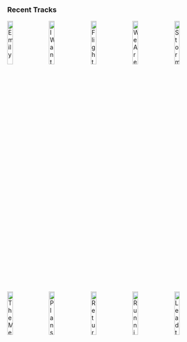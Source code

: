 ### Recent Tracks
[<img src='https://lastfm.freetls.fastly.net/i/u/300x300/8467b0c0a2e160e174facf141c1b1614.png' width='16%' height='16%' alt='Emily'>](https://www.last.fm/music/two%2bfriends/_/emily)&nbsp;&nbsp;&nbsp;&nbsp;[<img src='https://lastfm.freetls.fastly.net/i/u/300x300/207c9708aabfc084aee235ab2c8c4ee9.png' width='16%' height='16%' alt='I Want To Hold Your Hand - Remastered 2015'>](https://www.last.fm/music/the%2bbeatles/_/i%2bwant%2bto%2bhold%2byour%2bhand%2b-%2bremastered%2b2015)&nbsp;&nbsp;&nbsp;&nbsp;[<img src='https://lastfm.freetls.fastly.net/i/u/300x300/234d13f86faa7a44b304517458776161.png' width='16%' height='16%' alt='Flight'>](https://www.last.fm/music/dutchkid/_/flight)&nbsp;&nbsp;&nbsp;&nbsp;[<img src='https://lastfm.freetls.fastly.net/i/u/300x300/23c8bf46a0794deeb989fb2edd8b1e76.png' width='16%' height='16%' alt='We Are Young (feat. Janelle Monáe)'>](https://www.last.fm/music/fun./_/we%2bare%2byoung%2b%2528feat.%2bjanelle%2bmon%25c3%25a1e%2529)&nbsp;&nbsp;&nbsp;&nbsp;[<img src='https://lastfm.freetls.fastly.net/i/u/300x300/023b55185e1cb8c6be28eeee580e2472.png' width='16%' height='16%' alt='Storming Fang'>](https://www.last.fm/music/james%2bnewton%2bhoward/_/storming%2bfang)&nbsp;&nbsp;&nbsp;&nbsp;<br>[<img src='https://lastfm.freetls.fastly.net/i/u/300x300/b5d4ce7e20d857987217da91db944b60.png' width='16%' height='16%' alt='The Meeting'>](https://www.last.fm/music/james%2bnewton%2bhoward/_/the%2bmeeting)&nbsp;&nbsp;&nbsp;&nbsp;[<img src='https://lastfm.freetls.fastly.net/i/u/300x300/7a85c988a920e3fa671b14fd644c219c.png' width='16%' height='16%' alt='Plans of Attack'>](https://www.last.fm/music/james%2bnewton%2bhoward/_/plans%2bof%2battack)&nbsp;&nbsp;&nbsp;&nbsp;[<img src='https://lastfm.freetls.fastly.net/i/u/300x300/b5d4ce7e20d857987217da91db944b60.png' width='16%' height='16%' alt='Return'>](https://www.last.fm/music/james%2bnewton%2bhoward/_/return)&nbsp;&nbsp;&nbsp;&nbsp;[<img src='https://lastfm.freetls.fastly.net/i/u/300x300/023b55185e1cb8c6be28eeee580e2472.png' width='16%' height='16%' alt='Running on Raindrops'>](https://www.last.fm/music/james%2bnewton%2bhoward/_/running%2bon%2braindrops)&nbsp;&nbsp;&nbsp;&nbsp;[<img src='https://lastfm.freetls.fastly.net/i/u/300x300/b5d4ce7e20d857987217da91db944b60.png' width='16%' height='16%' alt='Lead the Way'>](https://www.last.fm/music/jhen%25c3%25a9%2baiko/_/lead%2bthe%2bway)&nbsp;&nbsp;&nbsp;&nbsp;<br>
